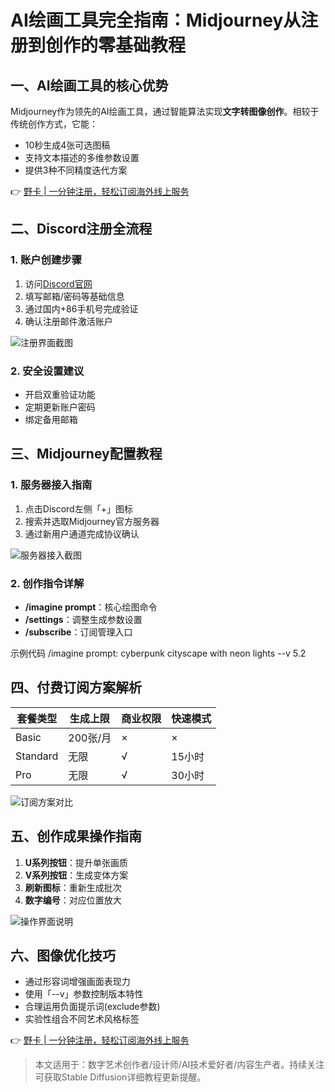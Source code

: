 # AI绘画工具完全指南：Midjourney从注册到创作的零基础教程

## 一、AI绘画工具的核心优势
Midjourney作为领先的AI绘画工具，通过智能算法实现**文字转图像创作**。相较于传统创作方式，它能：
- 10秒生成4张可选图稿
- 支持文本描述的多维参数设置
- 提供3种不同精度迭代方案

👉 [野卡 | 一分钟注册，轻松订阅海外线上服务](https://bbtdd.com/yeka)

## 二、Discord注册全流程
### 1. 账户创建步骤
1. 访问[Discord官网](https://discord.com/register)
2. 填写邮箱/密码等基础信息
3. 通过国内+86手机号完成验证
4. 确认注册邮件激活账户

![注册界面截图](https://bbtdd.com/wp-content/uploads/img/3915765359.webp)

### 2. 安全设置建议
- 开启双重验证功能
- 定期更新账户密码
- 绑定备用邮箱

## 三、Midjourney配置教程
### 1. 服务器接入指南
1. 点击Discord左侧「+」图标
2. 搜索并选取Midjourney官方服务器
3. 通过新用户通道完成协议确认

![服务器接入截图](https://bbtdd.com/wp-content/uploads/img/31479619617.webp)

### 2. 创作指令详解
- **/imagine prompt**：核心绘图命令
- **/settings**：调整生成参数设置
- **/subscribe**：订阅管理入口

示例代码
/imagine prompt: cyberpunk cityscape with neon lights --v 5.2


## 四、付费订阅方案解析
| 套餐类型 | 生成上限 | 商业权限 | 快速模式 |
|---------|---------|---------|---------|
| Basic   | 200张/月 | ×       | ×       |
| Standard| 无限     | √       | 15小时  |
| Pro     | 无限     | √       | 30小时  |

![订阅方案对比](https://bbtdd.com/wp-content/uploads/img/4818606345835.webp)

## 五、创作成果操作指南
1. **U系列按钮**：提升单张画质
2. **V系列按钮**：生成变体方案 
3. **刷新图标**：重新生成批次
4. **数字编号**：对应位置放大

![操作界面说明](https://bbtdd.com/wp-content/uploads/img/184799437452212.webp)

## 六、图像优化技巧
- 通过形容词增强画面表现力
- 使用「--v」参数控制版本特性
- 合理运用负面提示词(exclude参数)
- 实验性组合不同艺术风格标签

👉 [野卡 | 一分钟注册，轻松订阅海外线上服务](https://bbtdd.com/yeka)

> 本文适用于：数字艺术创作者/设计师/AI技术爱好者/内容生产者。持续关注可获取Stable Diffusion详细教程更新提醒。
